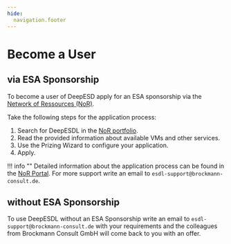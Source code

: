 ```yaml
---
hide:
  navigation.footer
---
```


# Become a User

## via ESA Sponsorship

To become a user of DeepESD apply for an ESA sponsorship via the [Network of Ressources (NoR)](https://nor-discover.org/).

Take the following steps for the application process:

1. Search for DeepESDL in the [NoR portfolio](https://portfolio.nor-discover.org/).
2. Read the provided information about available VMs and other services.
3. Use the Prizing Wizard to configure your application.
4. Apply.

!!! info ""
    Detailed information about the application process can be found in the [NoR Portal](https://nor-discover.org/en/sponsorship/).
    For more support write an email to `esdl-support@brockmann-consult.de`.

## without ESA Sponsorship
To use DeepESDL without an ESA Sponsorship write an email to `esdl-support@brockmann-consult.de` with your requirements
and the colleagues from Brockmann Consult GmbH will come back to you with an offer.

